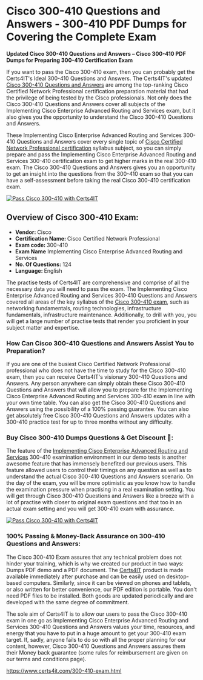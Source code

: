  <h1>Cisco 300-410 <span class="exam_variation">Questions and Answers</span> - 300-410 PDF Dumps for Covering the Complete Exam </h1>
                    <p><strong>Updated Cisco 300-410 <span class="exam_variation">Questions and Answers</span> – Cisco 300-410 PDF Dumps for Preparing 300-410 Certification Exam</strong></p>
                  <p>If you want to pass the Cisco 300-410 exam, then you can probably get the Certs4IT's Ideal 300-410 <span class="exam_variation">Questions and Answers</span>. The Certs4IT's updated 
                    <a href="https://www.certs4it.com/300-410-exam.html">Cisco 300-410 <span class="exam_variation">Questions and Answers</span></a> are among the top-ranking Cisco Certified Network Professional certification preparation material that had the privilege of being tested by the 
                    Cisco professionals. Not only does the Cisco 300-410 <span class="exam_variation">Questions and Answers</span> cover all subjects of the Implementing Cisco Enterprise Advanced Routing and Services exam, but it 
                    also gives you the opportunity to understand the Cisco 300-410 <span class="exam_variation">Questions and Answers</span>.</p>
                    <p>These Implementing Cisco Enterprise Advanced Routing and Services 300-410 <span class="exam_variation">Questions and Answers</span> cover every single topic of <a href="https://www.certs4it.com/ccnp-certification-exams.html">Cisco Certified Network Professional certification</a> syllabus subject, 
                    so you can simply prepare and pass the Implementing Cisco Enterprise Advanced Routing and Services 300-410 certification exam to get higher marks in the 
                    real 300-410 exam. The Cisco 300-410 <span class="exam_variation">Questions and Answers</span> gives you an opportunity to get an insight into the questions from the 300-410 exam so that you can 
                    have a self-assessment before taking the real Cisco 300-410 certification exam.</p>
                   <p><a href="https://www.certs4it.com/300-410-exam.html"><img src="https://www.certs4it.com/images/get-now-100-guanteed-success-certs4it.png" class="postImage" alt="Pass Cisco 300-410 with Certs4IT"></a></p>
                   <h2>Overview of Cisco 300-410 Exam:</h2>
                    <ul>
                        <li><strong>Vendor: </strong> Cisco</li>
                        <li><strong>Certification Name: </strong> Cisco Certified Network Professional</li>
                        <li><strong>Exam code: </strong> 300-410</li>
                        <li><strong>Exam Name</strong> Implementing Cisco Enterprise Advanced Routing and Services</li>
                        <li><strong>No. Of Questions:</strong> 124 </li>
                        <li><strong>Language: </strong> English</li>
                    </ul>
                   <p>The practise tests of Certs4IT are comprehensive and comprise of all the necessary data you will need to pass the exam. The Implementing Cisco Enterprise Advanced Routing and Services 
                    300-410 <span class="exam_variation">Questions and Answers</span> covered all areas of the key syllabus of the <a href="https://www.certs4it.com/cisco-certification-exams.html">Cisco 300-410 exam</a>, such as networking fundamentals, routing technologies, infrastructure fundamentals, 
                    infrastructure maintenance. Additionally, to drill with you, you will get a large number of practise tests that render you proficient in your subject matter and expertise.</p>
                   <h3>How Can Cisco 300-410 <span class="exam_variation">Questions and Answers</span> Assist You to Preparation?</h3>
                    <p>If you are one of the busiest Cisco Certified Network Professional professional who does not have the time to study for the Cisco 300-410 exam, then you can receive Certs4IT's visionary 
                    300-410 <span class="exam_variation">Questions and Answers</span>. Any person anywhere can simply obtain these Cisco 300-410 <span class="exam_variation">Questions and Answers</span> that will allow you to prepare for the 
                    Implementing Cisco Enterprise Advanced Routing and Services 300-410 exam in line with your own time table. You can also get the Cisco 300-410 <span class="exam_variation">Questions and Answers</span> using the 
                    possibility of a 100% passing guarantee. You can also get absolutely free Cisco 300-410 <span class="exam_variation">Questions and Answers</span> updates with a 300-410 practice test for up to 
                    three months without any difficulty.</p>
                     <h3>Buy Cisco 300-410 Dumps Questions &amp; Get Discount 🤑:</h3>
                    <p>The feature of the <a href="https://www.certs4it.com/300-410-exam.html">Implementing Cisco Enterprise Advanced Routing and Services</a> 300-410 examination environment in our demo tests is another awesome feature that has 
                    immensely benefited our previous users. This feature allowed users to control their timings on any question as well as to understand the actual 
                    Cisco 300-410 <span class="exam_variation">Questions and Answers</span> scenario. On the day of the exam, you will be more optimistic as you know how to handle the examination pressure when practising in a 
                    real examination setting. You will get through Cisco 300-410 <span class="exam_variation">Questions and Answers</span> like a breeze with a lot of practise with closer to original exam questions and that 
                    too in an actual exam setting and you will get 300-410 exam with assurance.</p>
                    <p><a href="https://www.certs4it.com/300-410-exam.html"><img src="https://www.certs4it.com/images/Get-Now-100-Real-Valid-Exam-Certs4IT.jpeg" alt="Pass Cisco 300-410 with Certs4IT"></a></p>
                   <h3>100% Passing &amp; Money-Back Assurance on 300-410 <span class="exam_variation">Questions and Answers</span>:</h3>
                    <p>The Cisco 300-410 Exam assures that any technical problem does not hinder your training, which is why we created our product in two ways: Dumps PDF demo and a 
                    PDF document.  The <a href="https://www.certs4it.com/">Certs4IT</a> product is made available immediately after purchase and can be easily used on desktop-based computers. Similarly, since it can be viewed 
                    on phones and tablets, or also written for better convenience, our PDF edition is portable. You don't need PDF files to be installed. Both goods are updated 
                    periodically and are developed with the same degree of commitment.</p>
                   <p> The sole aim of Certs4IT is to allow our users to pass the Cisco 300-410 exam in one go as Implementing Cisco Enterprise Advanced Routing and Services 
                    300-410 <span class="exam_variation">Questions and Answers</span> values your time, resources, and energy that you have to put in a huge amount to get your 300-410 exam target. If, sadly, anyone fails to 
                    do so with all the proper planning for our content, however, Cisco 300-410 <span class="exam_variation">Questions and Answers</span> assures them their Money back guarantee (some rules for reimbursement are given 
                    on our terms and conditions page).</p>
                     <a href="https://www.certs4it.com/300-410-exam.html">https://www.certs4it.com/300-410-exam.html</a>
            
